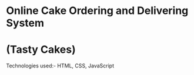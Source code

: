 # Online Cake Ordering and Delivering System                                                             
# (Tasty Cakes)
Technologies used:- HTML, CSS, JavaScript

